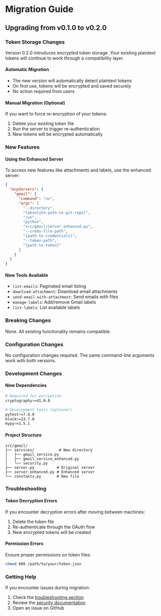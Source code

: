 # Migration Guide

## Upgrading from v0.1.0 to v0.2.0

### Token Storage Changes

Version 0.2.0 introduces encrypted token storage. Your existing plaintext tokens will continue to work through a compatibility layer.

#### Automatic Migration
- The new version will automatically detect plaintext tokens
- On first use, tokens will be encrypted and saved securely
- No action required from users

#### Manual Migration (Optional)
If you want to force re-encryption of your tokens:

1. Delete your existing token file
2. Run the server to trigger re-authentication
3. New tokens will be encrypted automatically

### New Features

#### Using the Enhanced Server
To access new features like attachments and labels, use the enhanced server:

```json
{
  "mcpServers": {
    "gmail": {
      "command": "uv",
      "args": [
        "--directory",
        "[absolute-path-to-git-repo]",
        "run",
        "python",
        "src/gmail/server_enhanced.py",
        "--creds-file-path",
        "[path-to-credentials]",
        "--token-path",
        "[path-to-token]"
      ]
    }
  }
}
```

#### New Tools Available
- `list-emails`: Paginated email listing
- `download-attachment`: Download email attachments
- `send-email-with-attachment`: Send emails with files
- `manage-labels`: Add/remove Gmail labels
- `list-labels`: List available labels

### Breaking Changes

None. All existing functionality remains compatible.

### Configuration Changes

No configuration changes required. The same command-line arguments work with both versions.

### Development Changes

#### New Dependencies
```bash
# Required for encryption
cryptography>=41.0.0

# Development tools (optional)
pytest>=7.4.0
black>=23.7.0
mypy>=1.5.1
```

#### Project Structure
```
src/gmail/
├── services/           # New directory
│   ├── gmail_service.py
│   ├── gmail_service_enhanced.py
│   └── security.py
├── server.py          # Original server
├── server_enhanced.py # Enhanced server
└── constants.py       # New file
```

### Troubleshooting

#### Token Decryption Errors
If you encounter decryption errors after moving between machines:

1. Delete the token file
2. Re-authenticate through the OAuth flow
3. New encrypted tokens will be created

#### Permission Errors
Ensure proper permissions on token files:
```bash
chmod 600 /path/to/your/token.json
```

### Getting Help

If you encounter issues during migration:

1. Check the [troubleshooting section](README.md#troubleshooting)
2. Review the [security documentation](SECURITY.md)
3. Open an issue on GitHub
